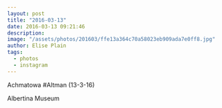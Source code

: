 ```yaml
---
layout: post
title: "2016-03-13"
date: 2016-03-13 09:21:46
description: 
image: "/assets/photos/201603/ffe13a364c70a58023eb909ada7e0ff8.jpg"
author: Elise Plain
tags: 
  - photos
  - instagram
---
```


Achmatowa #Altman (13-3-16)
<p></p>
Albertina Museum